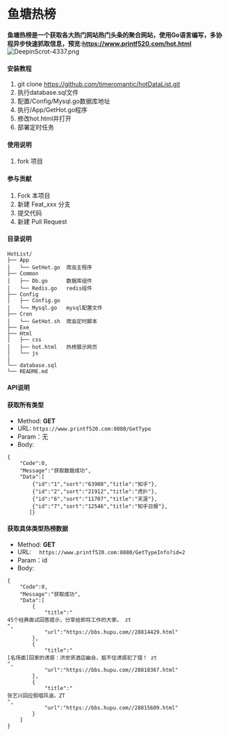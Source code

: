# 鱼塘热榜

**鱼塘热榜是一个获取各大热门网站热门头条的聚合网站，使用Go语言编写，多协程异步快速抓取信息，预览:https://www.printf520.com/hot.html**
![DeepinScrot-4337.png](https://i.loli.net/2019/08/05/PjX2nqWAgM5xsL4.png)

#### 安装教程

1. git clone https://github.com/timeromantic/hotDataList.git
2. 执行database.sql文件
3. 配置/Config/Mysql.go数据库地址
4. 执行/App/GetHot.go程序
5. 修改hot.html并打开
6. 部署定时任务


#### 使用说明

1. fork 项目

#### 参与贡献

1. Fork 本项目
2. 新建 Feat_xxx 分支
3. 提交代码
4. 新建 Pull Request

#### 目录说明

```
HotList/
├── App
│   └── GetHot.go  爬虫主程序
├── Common
│   ├── Db.go      数据库组件
│   └── Redis.go   redis组件
├── Config
│   ├── Config.go 
│   └── Mysql.go   mysql配置文件
├── Cron
│   └── GetHot.sh  爬虫定时脚本
├── Exe
├── Html
│   ├── css
│   ├── hot.html   热榜展示网页
│   └── js
|
└── database.sql
└── README.md
```

#### API说明

#### 获取所有类型
- Method: **GET**
- URL:  ```https://www.printf520.com:8080/GetType```
- Param：无
- Body:
```
{
    "Code":0,
    "Message":"获取数据成功",
    "Data":[
        {"id":"1","sort":"63908","title":"知乎"},
        {"id":"2","sort":"21912","title":"虎扑"},
        {"id":"6","sort":"11707","title":"天涯"},
        {"id":"7","sort":"12546","title":"知乎日报"},
       ]}
```


#### 获取具体类型热榜数据
- Method: **GET**
- URL:  ```  https://www.printf520.com:8080/GetTypeInfo?id=2```
- Param：id
- Body:
```
{
    "Code":0,
    "Message":"获取成功",
    "Data":[
        {
            "title":"
45个经典面试回答提示，分享给即将工作的大家。 zt
",
            "url":"https://bbs.hupu.com//28814429.html"
        },
        {
            "title":"
[名场面]回家的诱惑：洪世贤酒店幽会，抵不住诱惑犯了错！ zt
",
            "url":"https://bbs.hupu.com//28818367.html"
        },
        {
            "title":"
张艺兴回应假唱风波。ZT
",
            "url":"https://bbs.hupu.com//28815609.html"
        }
    ]
}
```



